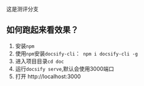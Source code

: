 这是测评分支

## 如何跑起来看效果？
1. 安装`npm`
2. 使用`npm`安装`docsify-cli`：` npm i docsify-cli -g`
3. 进入项目目录`cd doc`
4. 运行`docsify serve`,默认会使用3000端口
5. 打开 http://localhost:3000

